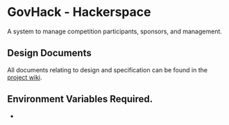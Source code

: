 # GovHack - Hackerspace

A system to manage competition participants, sponsors, and management.

## Design Documents

All documents relating to design and specification can be found in the [project
wiki](https://github.com/cassar/hackerspace3/wiki).

## Environment Variables Required.

-
